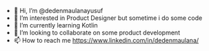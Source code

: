 - 👋 Hi, I’m @dedenmaulanayusuf
- 👀 I’m interested in Product Designer but sometime i do some code
- 🌱 I’m currently learning Kotlin
- 💞️ I’m looking to collaborate on some product development
- 📫 How to reach me https://www.linkedin.com/in/dedenmaulana/

<!---
dedenmaulanayusuf/dedenmaulanayusuf is a ✨ special ✨ repository because its `README.md` (this file) appears on your GitHub profile.
You can click the Preview link to take a look at your changes.
--->
